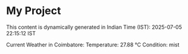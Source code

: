 # My Project

This content is dynamically generated in Indian Time (IST): 2025-07-05 22:15:12 IST


Current Weather in Coimbatore:
Temperature: 27.88 °C
Condition: mist
